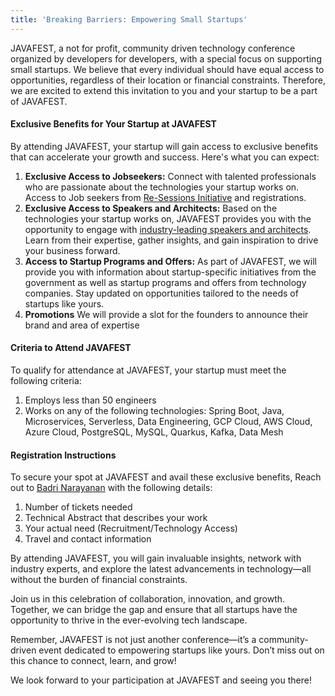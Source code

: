 ```yaml
---
title: 'Breaking Barriers: Empowering Small Startups'
---
```


JAVAFEST, a not for profit, community driven technology conference organized by developers for developers, with a special focus on supporting small startups. We believe that every individual should have equal access to opportunities, regardless of their location or financial constraints. Therefore, we are excited to extend this invitation to you and your startup to be a part of JAVAFEST.

#### Exclusive Benefits for Your Startup at JAVAFEST

By attending JAVAFEST, your startup will gain access to exclusive benefits that can accelerate your growth and success. Here's what you can expect:

1. **Exclusive Access to Jobseekers:** Connect with talented professionals who are passionate about the technologies your startup works on. Access to Job seekers from [Re-Sessions Initiative](/re-session/) and registrations.
2. **Exclusive Access to Speakers and Architects:** Based on the technologies your startup works on, JAVAFEST provides you with the opportunity to engage with [industry-leading speakers and architects](/speakers/). Learn from their expertise, gather insights, and gain inspiration to drive your business forward.
3. **Access to Startup Programs and Offers:** As part of JAVAFEST, we will provide you with information about startup-specific initiatives from the government as well as startup programs and offers from technology companies. Stay updated on opportunities tailored to the needs of startups like yours.
4. **Promotions** We will provide a slot for the founders to announce their brand and area of expertise

#### Criteria to Attend JAVAFEST

To qualify for attendance at JAVAFEST, your startup must meet the following criteria:

1. Employs less than 50 engineers
2. Works on any of the following technologies: Spring Boot, Java, Microservices, Serverless, Data Engineering, GCP Cloud, AWS Cloud, Azure Cloud, PostgreSQL, MySQL, Quarkus, Kafka, Data Mesh

#### Registration Instructions

To secure your spot at JAVAFEST and avail these exclusive benefits, Reach out to [Badri Narayanan](https://www.linkedin.com/in/pvbadri/) with the following details:

1. Number of tickets needed
2. Technical Abstract that describes your work
3. Your actual need (Recruitment/Technology Access)
4. Travel and contact information

By attending JAVAFEST, you will gain invaluable insights, network with industry experts, and explore the latest advancements in technology—all without the burden of financial constraints.

Join us in this celebration of collaboration, innovation, and growth. Together, we can bridge the gap and ensure that all startups have the opportunity to thrive in the ever-evolving tech landscape.

Remember, JAVAFEST is not just another conference—it’s a community-driven event dedicated to empowering startups like yours. Don’t miss out on this chance to connect, learn, and grow!

We look forward to your participation at JAVAFEST and seeing you there!